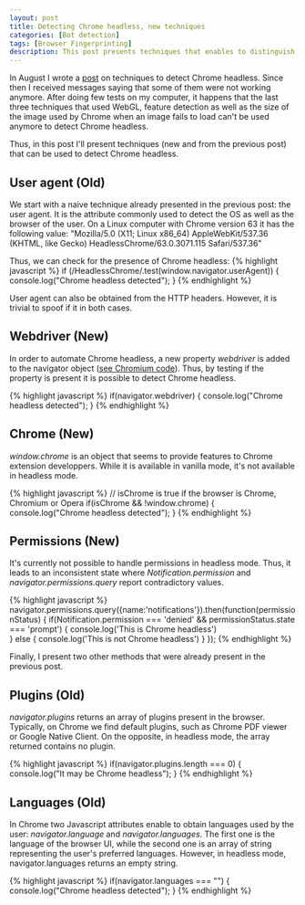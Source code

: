```yaml
---
layout: post
title: Detecting Chrome headless, new techniques
categories: [Bot detection]
tags: [Browser Fingerprinting]
description: This post presents techniques that enables to distinguish a vanilla Chrome browser from a Chrome browser running in headless mode. It updates information presented in the post of August.
---
```


In August I wrote a <a href="{% post_url 2017-08-05-detect-chrome-headless %}"> post</a> on techniques to detect Chrome headless.
Since then I received messages saying that some of them were not working anymore.
After doing few tests on my computer, it happens that the last three techniques that used WebGL, feature detection as well 
as the size of the image used by Chrome when an image fails to load can't be used anymore to detect Chrome headless.

Thus, in this post I'll present techniques (new and from the previous post) that can be used to detect Chrome headless.

## User agent (Old)
We start with a naive technique already presented in the previous post: the user agent.
It is the attribute commonly used to detect the OS as well as the browser of the user.
On a Linux computer with Chrome version 63 it has the following value: "Mozilla/5.0 (X11; Linux x86_64) AppleWebKit/537.36 (KHTML, like Gecko) HeadlessChrome/63.0.3071.115 Safari/537.36"

Thus, we can check for the presence of Chrome headless: 
{% highlight javascript %}
if (/HeadlessChrome/.test(window.navigator.userAgent)) {
    console.log("Chrome headless detected");
}
{% endhighlight %}

User agent can also be obtained from the HTTP headers.
However, it is trivial to spoof if it in both cases.

## Webdriver (New)

In order to automate Chrome headless, a new property *webdriver* is added to the navigator object ([see Chromium code](https://cs.chromium.org/chromium/src/out/Debug/gen/blink/bindings/core/v8/V8Navigator.cpp?rcl=0d3c47615a4f512b82fa0f8da682fb13332b8d32&l=405)).
Thus, by testing if the property is present it is possible to detect Chrome headless.

{% highlight javascript %}
if(navigator.webdriver) {
    console.log("Chrome headless detected");
}
{% endhighlight %}

## Chrome (New)

*window.chrome* is an object that seems to provide features to Chrome extension developpers.
While it is available in vanilla mode, it's not available in headless mode.

{% highlight javascript %}
// isChrome is true if the browser is Chrome, Chromium or Opera
if(isChrome && !window.chrome) {
    console.log("Chrome headless detected");
}
{% endhighlight %}

## Permissions (New)

It's currently not possible to handle permissions in headless mode.
Thus, it leads to an inconsistent state where *Notification.permission* and *navigator.permissions.query* report
contradictory values.

{% highlight javascript %}
navigator.permissions.query({name:'notifications'}).then(function(permissionStatus) {
    if(Notification.permission === 'denied' && permissionStatus.state === 'prompt') {
        console.log('This is Chrome headless')	
    } else {
        console.log('This is not Chrome headless')
    }
});
{% endhighlight %}

Finally, I present two other methods that were already present in the previous post.

## Plugins (Old)
*navigator.plugins* returns an array of plugins present in the browser.
Typically, on Chrome we find default plugins, such as Chrome PDF viewer or Google Native Client.
On the opposite, in headless mode, the array returned contains no plugin.

{% highlight javascript %}
if(navigator.plugins.length === 0) {
    console.log("It may be Chrome headless");
}
{% endhighlight %}

## Languages (Old)
In Chrome two Javascript attributes enable to obtain languages used by the user: *navigator.language* and *navigator.languages*.
The first one is the language of the browser UI, while the second one is an array of string
representing the user's preferred languages.
However, in headless mode, navigator.languages returns an empty string.

{% highlight javascript %}
if(navigator.languages === "") {
    console.log("Chrome headless detected");
}
{% endhighlight %}